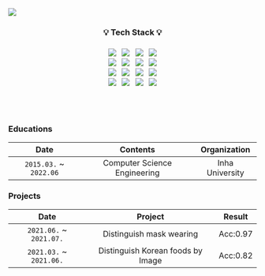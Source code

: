 <style>
    table {
        width : 100%
    }
</style>
<img src="https://capsule-render.vercel.app/api?type=waving&color=9b51f5&height=200&section=header&text=DIGANG's github&fontSize=40&fontColor=bfabd6&fontAlign=79" />



<h3 align="center">💡 Tech Stack 💡</h3>
<h3 align="center">
<img src="https://img.shields.io/badge/Python-3766AB?style=flat-square&logo=Python&logoColor=white"/></a> &nbsp <img src="https://img.shields.io/badge/Java-007396?style=flat-square&logo=Java&logoColor=white"/> &nbsp <img src="https://img.shields.io/badge/C++-00599C?style=flat-square&logo=C%2B%2B&logoColor=white"/> &nbsp <img src="https://img.shields.io/badge/C-A8B9CC?style=flat-square&logo=C&logoColor=white"/> <br> 
<img src="https://img.shields.io/badge/JavaScript-F7DF1E?style=flat-square&logo=JavaScript&logoColor=white"/> &nbsp <img src="https://img.shields.io/badge/CSS-1572B6?style=flat-square&logo=Css3&logoColor=white"/> &nbsp <img src="https://img.shields.io/badge/Pytorch-EE4C2C?style=flat-square&logo=pytorch&logoColor=white"/> &nbsp <img src="https://img.shields.io/badge/Tensorflow-FF6F00?style=flat-square&logo=tensorflow&logoColor=white"/> <br>
<img src="https://img.shields.io/badge/Node.js-339933?style=flat-square&logo=node.js&logoColor=white"/> &nbsp <img src="https://img.shields.io/badge/HTML5-E34F26?style=flat-square&logo=html5&logoColor=white"/> &nbsp <img src="https://img.shields.io/badge/React-61DAFB?style=flat-square&logo=React&logoColor=white"/> &nbsp <img src="https://img.shields.io/badge/AWS-232F3E?style=flat-square&logo=amazon aws&logoColor=white"/> <br>
<img src="https://img.shields.io/badge/OpenCV-5C3EE8?style=flat-square&logo=opencv&logoColor=white"/> &nbsp <img src="https://img.shields.io/badge/scikitlearn-F7931E?style=flat-square&logo=scikit-learn&logoColor=white"/> &nbsp <img src="https://img.shields.io/badge/pandas-150458?style=flat-square&logo=pandas&logoColor=white"/> &nbsp <img src="https://img.shields.io/badge/Android-3DDC84?style=flat-square&logo=android&logoColor=white"/>
</h3>

<br>
<br>

### **Educations**

|  Date  | Contents  |  Organization   |
|:---:|:---:|:---:|
| `2015.03.` ~ `2022.06`  |  Computer Science Engineering  | Inha University  |

### **Projects**

|  Date  | Project  |  Result   |
|:---:|:---:|:---:|
| `2021.06.` ~ `2021.07.`  |  Distinguish mask wearing | Acc:0.97  |
| `2021.03.` ~ `2021.06.`  |  Distinguish Korean foods by Image | Acc:0.82 |
<!--
**digang/digang** is a ✨ _special_ ✨ repository because its `README.md` (this file) appears on your GitHub profile.

Here are some ideas to get you started:

- 🔭 I’m currently working on ...
- 🌱 I’m currently learning ...
- 👯 I’m looking to collaborate on ...
- 🤔 I’m looking for help with ...
- 💬 Ask me about ...
- 📫 How to reach me: ...
- 😄 Pronouns: ...
- ⚡ Fun fact: ...
-->
